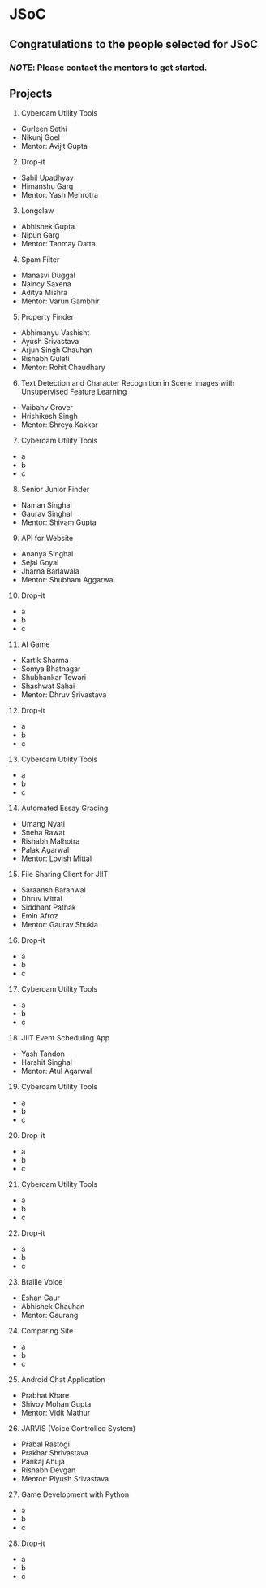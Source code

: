# JSoC
## Congratulations to the people selected for JSoC
### *NOTE*: Please contact the mentors to get started.
## Projects
1. Cyberoam Utility Tools
  - Gurleen Sethi
  - Nikunj Goel
  - Mentor: Avijit Gupta
2. Drop-it
  - Sahil Upadhyay
  - Himanshu Garg
  - Mentor: Yash Mehrotra
3. Longclaw
  - Abhishek Gupta
  - Nipun Garg
  - Mentor: Tanmay Datta
4. Spam Filter
  - Manasvi  Duggal		
  - Naincy Saxena
  - Aditya Mishra
  - Mentor: Varun Gambhir
5. Property Finder
  - Abhimanyu Vashisht 	
  - Ayush Srivastava
  - Arjun Singh Chauhan
  - Rishabh Gulati
  - Mentor: Rohit Chaudhary
6. Text Detection and Character Recognition in Scene Images with Unsupervised Feature Learning
  - Vaibahv Grover
  - Hrishikesh Singh
  - Mentor: Shreya Kakkar
7. Cyberoam Utility Tools
  - a
  - b
  - c
8. Senior Junior Finder
  -	Naman Singhal
  - Gaurav Singhal
  - Mentor: Shivam Gupta
9. API for Website
  - Ananya Singhal
  - Sejal Goyal
  - Jharna Barlawala
  - Mentor: Shubham Aggarwal
10. Drop-it
  - a
  - b
  - c
11. AI Game
  - Kartik Sharma
  - Somya Bhatnagar
  - Shubhankar Tewari
  - Shashwat Sahai
  - Mentor: Dhruv Srivastava
12. Drop-it
  - a
  - b
  - c
13. Cyberoam Utility Tools
  - a
  - b
  - c
14. Automated Essay Grading
  - Umang Nyati
  - Sneha Rawat
  - Rishabh Malhotra
  - Palak Agarwal
  - Mentor: Lovish Mittal
15. File Sharing Client for JIIT
  - Saraansh Baranwal
  - Dhruv Mittal
  - Siddhant Pathak
  - Emin Afroz
  - Mentor: Gaurav Shukla
16. Drop-it
  - a
  - b
  - c
17. Cyberoam Utility Tools
  - a
  - b
  - c
18. JIIT Event Scheduling App
  - Yash Tandon
  - Harshit Singhal
  - Mentor: Atul Agarwal
19. Cyberoam Utility Tools
  - a
  - b
  - c
20. Drop-it
  - a
  - b
  - c
21. Cyberoam Utility Tools
  - a
  - b
  - c
22. Drop-it
  - a
  - b
  - c
23. Braille Voice
  - Eshan Gaur
  - Abhishek Chauhan
  - Mentor: Gaurang
24. Comparing Site
  - a
  - b
  - c
25. Android Chat Application
  - Prabhat Khare
  - Shivoy Mohan Gupta
  - Mentor: Vidit Mathur
26. JARVIS (Voice Controlled System)
  - Prabal Rastogi
  - Prakhar Shrivastava
  - Pankaj Ahuja
  - Rishabh Devgan
  - Mentor: Piyush Srivastava
27. Game Development with Python
  - a
  - b
  - c
28. Drop-it
  - a
  - b
  - c
